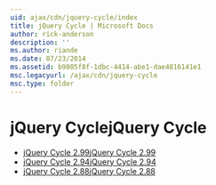 ```yaml
---
uid: ajax/cdn/jquery-cycle/index
title: jQuery Cycle | Microsoft Docs
author: rick-anderson
description: ''
ms.author: riande
ms.date: 07/23/2014
ms.assetid: b9005f8f-1dbc-4414-abe1-dae4816141e1
msc.legacyurl: /ajax/cdn/jquery-cycle
msc.type: folder
---
```

<a name="jquery-cycle"></a><span data-ttu-id="bdc1d-102">jQuery Cycle</span><span class="sxs-lookup"><span data-stu-id="bdc1d-102">jQuery Cycle</span></span>
====================
- [<span data-ttu-id="bdc1d-103">jQuery Cycle 2.99</span><span class="sxs-lookup"><span data-stu-id="bdc1d-103">jQuery Cycle 2.99</span></span>](cdnjquerycycle299.md)
- [<span data-ttu-id="bdc1d-104">jQuery Cycle 2.94</span><span class="sxs-lookup"><span data-stu-id="bdc1d-104">jQuery Cycle 2.94</span></span>](cdnjquerycycle294.md)
- [<span data-ttu-id="bdc1d-105">jQuery Cycle 2.88</span><span class="sxs-lookup"><span data-stu-id="bdc1d-105">jQuery Cycle 2.88</span></span>](cdnjquerycycle288.md)
